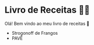 # Livro de Receitas :man_cook:

Olá! Bem vindo ao meu livro de receitas :wave:

- Strogonoff de Frangos
- PAVÊ





